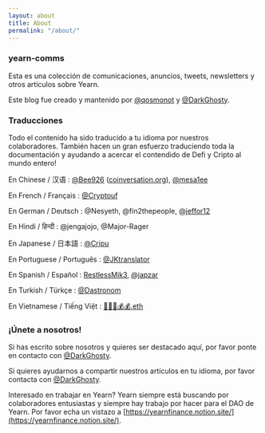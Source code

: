 ```yaml
---
layout: about
title: About
permalink: "/about/"
---
```


### yearn-comms

Esta es una colección de comunicaciones, anuncios, tweets, newsletters y otros artículos sobre Yearn.

Este blog fue creado y mantenido por [@qosmonot](https://twitter.com/qosmonot) y [@DarkGhosty](https://t.me/DarkGhosty).

### Traducciones

Todo el contenido ha sido traducido a tu idioma por nuestros colaboradores. También hacen un gran esfuerzo traduciendo toda la documentación y ayudando a acercar el contendido de Defi y Cripto al mundo entero!

En Chinese / 汉语 : [@Bee926](https://twitter.com/bee_926) ([coinversation.org](http://coinversation.org/)), [@mesa1ee](https://twitter.com/mesa1ee)

En French / Français :  [@Cryptouf](https://twitter.com/cryptouf)

En German / Deutsch : @Nesyeth, @fin2thepeople, [@jeffor12](https://twitter.com/jeff84431381)

En Hindi / हिन्दी : @jengajojo, @Major-Rager

En Japanese / 日本語 : [@Cripu](https://twitter.com/CRYPTANNEWS)

En Portuguese / Português : [@JKtranslator](https://twitter.com/jameskbh)

En Spanish / Español : [RestlessMik3](https://twitter.com/margjr84), [@japzar](https://twitter.com/OraculumEth)

En Turkish / Türkçe : [@Dastronom](https://twitter.com/Dastronomm)

En Vietnamese / Tiếng Việt : [🤖💵💵💰💰.eth](https://y.at/robot.banknote.banknote.money-bag.money-bag)

### ¡Únete a nosotros!

Si has escrito sobre nosotros y quieres ser destacado aquí, por favor ponte en contacto con [@DarkGhosty](https://t.me/DarkGhosty).

Si quieres ayudarnos a compartir nuestros artículos en tu idioma, por favor contacta con [@DarkGhosty](https://t.me/DarkGhosty).

Interesado en trabajar en Yearn? Yearn siempre está buscando por colaboradores entusiastas y siempre hay trabajo por hacer para el DAO de Yearn. Por favor echa un vistazo a [https://yearnfinance.notion.site/](https://yearnfinance.notion.site/).
